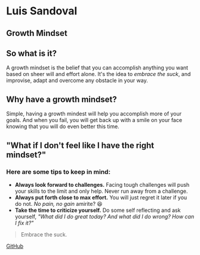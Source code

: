 # Luis Sandoval
## Growth Mindset
## So what is it?
 A growth mindset is the belief that you can accomplish anything you want based on sheer will and effort alone. It's the idea to *embrace the suck*, and improvise, adapt and overcome any obstacle in your way. 
 
## Why have a growth mindset?
 Simple, having a growth mindest will help you accomplish more of your goals. And when you fail, you will get back up with a smile on your face knowing that you will do even better this time.
 
 ## "What if I don't feel like I have the right mindset?"
 
 ### Here are some tips to keep in mind:
 - **Always look forward to challenges.** Facing tough challenges will push your skills to the limit and only help. Never run away from a challenge.
 - **Always put forth close to max effort.** You will just regret it later if you do not. *No pain, no gain* amirite? 😆 
 - **Take the time to criticize yourself.** Do some self reflecting and ask yourself, *"What did I do great today? And what did I do wrong? How can I fix it?"*
 
 > Embrace the suck.

[GitHub](https://github.com/luismsandoval) 
